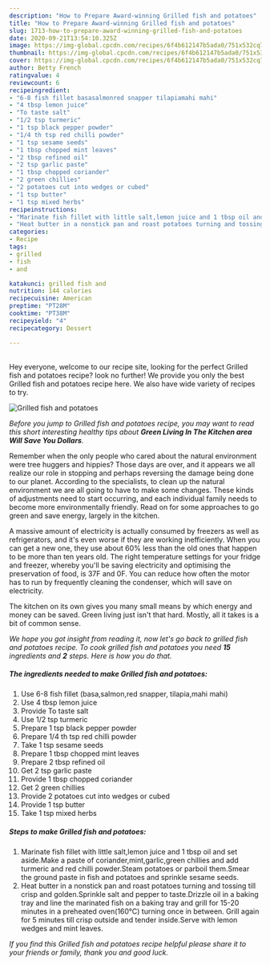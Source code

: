```yaml
---
description: "How to Prepare Award-winning Grilled fish and potatoes"
title: "How to Prepare Award-winning Grilled fish and potatoes"
slug: 1713-how-to-prepare-award-winning-grilled-fish-and-potatoes
date: 2020-09-21T13:54:10.325Z
image: https://img-global.cpcdn.com/recipes/6f4b612147b5ada0/751x532cq70/grilled-fish-and-potatoes-recipe-main-photo.jpg
thumbnail: https://img-global.cpcdn.com/recipes/6f4b612147b5ada0/751x532cq70/grilled-fish-and-potatoes-recipe-main-photo.jpg
cover: https://img-global.cpcdn.com/recipes/6f4b612147b5ada0/751x532cq70/grilled-fish-and-potatoes-recipe-main-photo.jpg
author: Betty French
ratingvalue: 4
reviewcount: 6
recipeingredient:
- "6-8 fish fillet basasalmonred snapper tilapiamahi mahi"
- "4 tbsp lemon juice"
- "To taste salt"
- "1/2 tsp turmeric"
- "1 tsp black pepper powder"
- "1/4 th tsp red chilli powder"
- "1 tsp sesame seeds"
- "1 tbsp chopped mint leaves"
- "2 tbsp refined oil"
- "2 tsp garlic paste"
- "1 tbsp chopped coriander"
- "2 green chillies"
- "2 potatoes cut into wedges or cubed"
- "1 tsp butter"
- "1 tsp mixed herbs"
recipeinstructions:
- "Marinate fish fillet with little salt,lemon juice and 1 tbsp oil and set aside.Make a paste of coriander,mint,garlic,green chillies and add turmeric and red chilli powder.Steam potatoes or parboil them.Smear the ground paste in fish and potatoes and sprinkle sesame seeds."
- "Heat butter in a nonstick pan and roast potatoes turning and tossing till crisp and golden.Sprinkle salt and pepper to taste.Drizzle oil in a baking tray and line the marinated fish on a baking tray and grill for 15-20 minutes in a preheated oven(160°C) turning once in between. Grill again for 5 minutes till crisp outside and tender inside.Serve with lemon wedges and mint leaves."
categories:
- Recipe
tags:
- grilled
- fish
- and

katakunci: grilled fish and 
nutrition: 144 calories
recipecuisine: American
preptime: "PT28M"
cooktime: "PT38M"
recipeyield: "4"
recipecategory: Dessert

---
```

<br>
Hey everyone, welcome to our recipe site, looking for the perfect Grilled fish and potatoes recipe? look no further! We provide you only the best Grilled fish and potatoes recipe here. We also have wide variety of recipes to try.
<br>


![Grilled fish and potatoes](https://img-global.cpcdn.com/recipes/6f4b612147b5ada0/751x532cq70/grilled-fish-and-potatoes-recipe-main-photo.jpg)

<i>Before you jump to Grilled fish and potatoes recipe, you may want to read this short interesting healthy tips about 
<strong>Green Living In The Kitchen area Will Save You Dollars</strong>.</i>
</br>

Remember when the only people who cared about the natural environment were tree huggers and hippies? Those days are over, and it appears we all realize our role in stopping and perhaps reversing the damage being done to our planet. According to the specialists, to clean up the natural environment we are all going to have to make some changes. These kinds of adjustments need to start occurring, and each individual family needs to become more environmentally friendly. Read on for some approaches to go green and save energy, largely in the kitchen.

A massive amount of electricity is actually consumed by freezers as well as refrigerators, and it's even worse if they are working inefficiently. When you can get a new one, they use about 60% less than the old ones that happen to be more than ten years old. The right temperature settings for your fridge and freezer, whereby you'll be saving electricity and optimising the preservation of food, is 37F and 0F. You can reduce how often the motor has to run by frequently cleaning the condenser, which will save on electricity.

The kitchen on its own gives you many small means by which energy and money can be saved. Green living just isn't that hard. Mostly, all it takes is a bit of common sense.


<i>We hope you got insight from reading it, now let's go back to grilled fish and potatoes recipe. To cook grilled fish and potatoes you need <strong>15</strong> ingredients and <strong>2</strong> steps. Here is how you do that.
</i>

##### The ingredients needed to make Grilled fish and potatoes:

1. Use 6-8 fish fillet (basa,salmon,red snapper, tilapia,mahi mahi)
1. Use 4 tbsp lemon juice
1. Provide To taste salt
1. Use 1/2 tsp turmeric
1. Prepare 1 tsp black pepper powder
1. Prepare 1/4 th tsp red chilli powder
1. Take 1 tsp sesame seeds
1. Prepare 1 tbsp chopped mint leaves
1. Prepare 2 tbsp refined oil
1. Get 2 tsp garlic paste
1. Provide 1 tbsp chopped coriander
1. Get 2 green chillies
1. Provide 2 potatoes cut into wedges or cubed
1. Provide 1 tsp butter
1. Take 1 tsp mixed herbs


##### Steps to make Grilled fish and potatoes:

1. Marinate fish fillet with little salt,lemon juice and 1 tbsp oil and set aside.Make a paste of coriander,mint,garlic,green chillies and add turmeric and red chilli powder.Steam potatoes or parboil them.Smear the ground paste in fish and potatoes and sprinkle sesame seeds.
1. Heat butter in a nonstick pan and roast potatoes turning and tossing till crisp and golden.Sprinkle salt and pepper to taste.Drizzle oil in a baking tray and line the marinated fish on a baking tray and grill for 15-20 minutes in a preheated oven(160°C) turning once in between. Grill again for 5 minutes till crisp outside and tender inside.Serve with lemon wedges and mint leaves.


<i>If you find this Grilled fish and potatoes recipe helpful please share it to your friends or family, thank you and good luck.</i>
